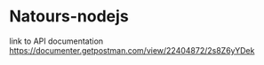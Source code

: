 # Natours-nodejs

link to API documentation
https://documenter.getpostman.com/view/22404872/2s8Z6yYDek
